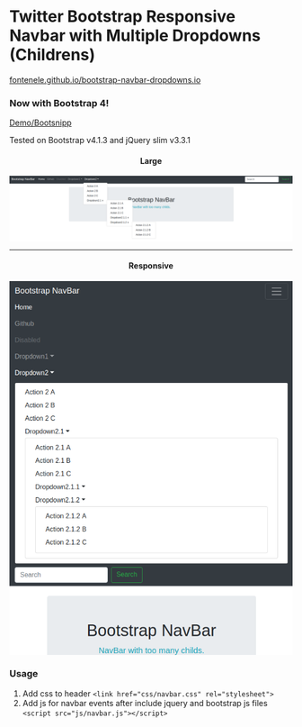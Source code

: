 Twitter Bootstrap Responsive Navbar with Multiple Dropdowns (Childrens)
==========================

[fontenele.github.io/bootstrap-navbar-dropdowns.io](http://fontenele.github.io/bootstrap-navbar-dropdowns/)
### Now with Bootstrap 4!

[Demo/Bootsnipp](http://bootsnipp.com/snippets/featured/multi-level-navbar-menu)

Tested on Bootstrap v4.1.3 and jQuery slim v3.3.1

<div style="text-align:center;" align="center">
    <h4>Large</h4>
    <img align="center" src="https://github.com/fontenele/bootstrap-navbar-dropdowns/blob/master/printscreen.png?raw=true" />
    <hr />
    <h4>Responsive</h4>
    <img align="center" src="https://github.com/fontenele/bootstrap-navbar-dropdowns/blob/master/printscreen-collapsed.png?raw=true" />
</div>

### Usage

1. Add css to header ```<link href="css/navbar.css" rel="stylesheet">```
2. Add js for navbar events after include jquery and bootstrap js files ```<script src="js/navbar.js"></script>```
